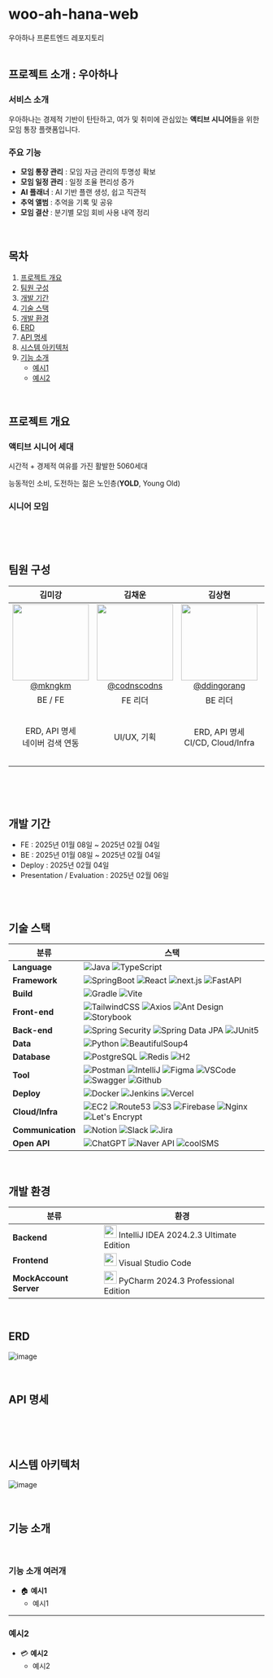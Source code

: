 # woo-ah-hana-web
우아하나 프론트엔드 레포지토리
<br>
<br>

## 프로젝트 소개 : 우아하나
### 서비스 소개
우아하나는 경제적 기반이 탄탄하고, 여가 및 취미에 관심있는 **액티브 시니어**들을 위한 모임 통장 플랫폼입니다.
### 주요 기능

- **모임 통장 관리** : 모임 자금 관리의 투명성 확보
- **모임 일정 관리** : 일정 조율 편리성 증가
- **AI 플래너** : AI 기반 플랜 생성, 쉽고 직관적
- **추억 앨범** : 추억을 기록 및 공유
- **모임 결산** : 분기별 모임 회비 사용 내역 정리
<br>


## 목차
1. [프로젝트 개요](#프로젝트-개요)
2. [팀원 구성](#팀원-구성)
3. [개발 기간](#개발-기간)
4. [기술 스택](#기술-스택)
5. [개발 환경](#개발-환경)
6. [ERD](#erd)
7. [API 명세](#api-명세)
8. [시스템 아키텍처](#시스템-아키텍처)
9. [기능 소개](#기능-소개)
    - [예시1](#예시1)
    - [예시2](#예시2)
<br>

## 프로젝트 개요
### 액티브 시니어 세대
시간적 + 경제적 여유를 가진 활발한 5060세대

능동적인 소비, 도전하는 젊은 노인층(**YOLD**, Young Old)

### 시니어 모임

<br>
<br>
<br>

## 팀원 구성

<div align="center">

| **김미강** | **김채운** | **김상현** |👑 **윤영헌** | **최선정** | **함형주** |
| :------: |  :------: | :------: | :------: | :------: | :------: |
| [<img src="https://avatars.githubusercontent.com/u/113813881?v=4" height=150 width=150> <br/> @mkngkm](https://github.com/mkngkm) | [<img src="https://avatars.githubusercontent.com/u/181096953?v=4" height=150 width=150> <br/> @codnscodns](https://github.com/codnscodns) | [<img src="https://avatars.githubusercontent.com/u/114604135?v=4" height=150 width=150> <br/> @ddingorang](https://github.com/ddingorang)| [<img src="https://avatars.githubusercontent.com/u/107925716?v=4" height=150 width=150> <br/> @yoounyoungheon](https://github.com/yoounyoungheon)| [<img src="https://avatars.githubusercontent.com/u/128480236?v=4" height=150 width=150> <br/> @Choeseonjeong](https://github.com/Choeseonjeong)| [<img src="https://avatars.githubusercontent.com/u/108785508?v=4" height=150 width=150> <br/> @xzhhj01](https://github.com/xzhhj01)
| BE / FE |FE 리더|BE 리더|**팀장**|BE / FE |BE | 
| ERD, API 명세 <br>네이버 검색 연동|UI/UX, 기획|ERD, API 명세 <br>CI/CD, Cloud/Infra|CI/CD<br> AI 엔지니어링<br>네이버 지도 연동<br> MockAccount Server |ERD, API 명세 <br>UI/UX, STT|ERD, API 명세 <br> BE 프로젝트 세팅 <br> Infra|
</div>

<br>
<br>
<br>

## 개발 기간
- FE : 2025년 01월 08일 ~ 2025년 02월 04일
- BE : 2025년 01월 08일 ~ 2025년 02월 04일
- Deploy : 2025년 02월 04일
- Presentation / Evaluation : 2025년 02월 06일
<br>
<br>

## 기술 스택 
| **분류**       | **스택**                                                                                   |
|----------------|-------------------------------------------------------------------------------------------|
| **Language**   | ![Java](https://img.shields.io/badge/Java-17-007396?style=flat&logo=openjdk&logoColor=white) ![TypeScript](https://img.shields.io/badge/TypeScript-4.5-3178C6?style=flat&logo=typescript&logoColor=white) |
| **Framework**  | ![SpringBoot](https://img.shields.io/badge/SpringBoot-3.1.1-6DB33F?style=flat&logo=springboot&logoColor=white) ![React](https://img.shields.io/badge/React-18.3.1-61DAFB?style=flat&logo=react&logoColor=black) ![next.js](https://img.shields.io/badge/next.js-14.2.15-000000?style=flat&logo=nextdotjs&logoColor=white) ![FastAPI](https://img.shields.io/badge/FastAPI-0.68.0-009688?style=flat&logo=fastapi&logoColor=white)|
| **Build**      | ![Gradle](https://img.shields.io/badge/Gradle-7.0-02303A?style=flat&logo=gradle&logoColor=white) ![Vite](https://img.shields.io/badge/Vite-4.0-646CFF?style=flat&logo=vite&logoColor=white) |
| **Front-end**  | ![TailwindCSS](https://img.shields.io/badge/TailwindCSS-3.2-06B6D4?style=flat&logo=tailwindcss&logoColor=white)  ![Axios](https://img.shields.io/badge/Axios-0.21.1-5A29E4?style=flat) ![Ant Design](https://img.shields.io/badge/Ant_Design-5.23.0-0170FE?style=flat&logo=antdesign&locoColor=white) ![Storybook](https://img.shields.io/badge/Storybook-Test-FF4785?style=flat&logo=storybook&locoColor=white)|
| **Back-end**   | ![Spring Security](https://img.shields.io/badge/Spring%20Security-5.6.1-6DB33F?style=flat&logo=springsecurity&logoColor=white) ![Spring Data JPA](https://img.shields.io/badge/Spring%20Data%20JPA-2.5.6-6DB33F?style=flat&logo=spring&logoColor=white) ![JUnit5](https://img.shields.io/badge/JUnit5-Test-25A162?style=flat&logo=junit5&logoColor=white)|
| **Data**       | ![Python](https://img.shields.io/badge/Python-3.10-3776AB?style=flat&logo=python&logoColor=white) ![BeautifulSoup4](https://img.shields.io/badge/BeautifulSoup4-WebScraping-4B8BBE?style=flat) |
| **Database**   | ![PostgreSQL](https://img.shields.io/badge/PostgreSQL-16-4169E1?style=flat&logo=postgresql&logoColor=white) ![Redis](https://img.shields.io/badge/Redis-6.2-DC382D?style=flat&logo=redis&logoColor=white) ![H2](https://img.shields.io/badge/H2-Test-332f47?style=flat&logo=h2&logoColor=white)|
| **Tool**       | ![Postman](https://img.shields.io/badge/Postman-API%20Testing-FF6C37?style=flat&logo=postman&logoColor=white) ![IntelliJ](https://img.shields.io/badge/IntelliJ%20IDEA-2023-000000?style=flat&logo=intellijidea&logoColor=white) ![Figma](https://img.shields.io/badge/Figma-Design-FF7262?style=flat&logo=figma&logoColor=white) ![VSCode](https://img.shields.io/badge/VSCode-1.77-007ACC?style=flat&logo=visualstudiocode&logoColor=white) ![Swagger](https://img.shields.io/badge/Swagger-API%20Docs-85EA2D?style=flat&logo=swagger&logoColor=white) ![Github](https://img.shields.io/badge/Github-Code%20Hosting-181717?style=flat&logo=github&logoColor=white) |
| **Deploy**     |![Docker](https://img.shields.io/badge/Docker-Container-2496ED?style=flat&logo=docker&logoColor=white) ![Jenkins](https://img.shields.io/badge/Jenkins-CI/CD-D24939?style=flat&logo=nginx&logoColor=white) ![Vercel](https://img.shields.io/badge/vercel-FE_Deploy-000000?style=flat&logo=vercel&logoColor=white) |
| **Cloud/Infra** | ![EC2](https://img.shields.io/badge/AWS%20EC2-Server-FF9900?style=flat&logo=amazonec2&logoColor=white) ![Route53](https://img.shields.io/badge/Route_53-Hosting-8C4FFF?style=flat&logo=amazonroute53&logoColor=white) ![S3](https://img.shields.io/badge/S3-Storage-569A31?style=flat&logo=amazons3&logoColor=white) ![Firebase](https://img.shields.io/badge/Firebase-Cloud_Messaging-DD2C00?style=flat&logo=firebase&logoColor=white) ![Nginx](https://img.shields.io/badge/Nginx-Web_Server-009639?style=flat&logo=nginx&logoColor=white) ![Let's Encrypt](https://img.shields.io/badge/Let's_Encrypt-HTTPS/SSL-003A70?style=flat&logo=letsencrypt&logoColor=white) |
| **Communication** | ![Notion](https://img.shields.io/badge/Notion-Wiki-000000?style=flat&logo=notion&logoColor=white) ![Slack](https://img.shields.io/badge/Slack-Chat-4A154B?style=flat&logo=slack&logoColor=white) ![Jira](https://img.shields.io/badge/Jira-Project%20Management-0052CC?style=flat&logo=jira&logoColor=white) |
| **Open API** |![ChatGPT](https://img.shields.io/badge/ChatGPT-AI-412991?style=flat&logo=openai&logoColor=white) ![Naver API](https://img.shields.io/badge/Naver_API-Maps,_Location-03C75A?style=flat&logo=naver&logoColor=white) ![coolSMS](https://img.shields.io/badge/coolSMS-SMS_Verification-1A73E8?style=flat&logo=googlemessages&logoColor=white)|
<br>

## 개발 환경

| 분류 | 환경 | 
| --- | --- |
| **Backend** | <img src="https://github.com/user-attachments/assets/0065cf26-498e-43c5-a34f-9f1893b0f502" width="25">  IntelliJ IDEA 2024.2.3 Ultimate Edition |
| **Frontend** | <img src="https://github.com/user-attachments/assets/8a0325cf-0129-4741-a5f6-d1a7f3e538c1" width="25">  Visual Studio Code |
| **MockAccount Server** | <img src="https://github.com/user-attachments/assets/04d9f2db-2798-4188-873b-e5c0b9bf7a5e" width="25">  PyCharm 2024.3 Professional Edition|
<br>

## ERD
![image](https://github.com/user-attachments/assets/4efc541b-8a7c-4c16-9097-c1a89f3cd1d5)

<br>

## API 명세 


<br>
<br>
<br>

## 시스템 아키텍처
![image](https://github.com/user-attachments/assets/c10303e0-e7e8-4295-8122-5e9d524e9492)

<br>


## 기능 소개 
<br>

### 기능 소개 여러개
- 🏠 **예시1**  
  - 예시1
    






---

### 예시2
- 💳 **예시2**  
  - 예시2



